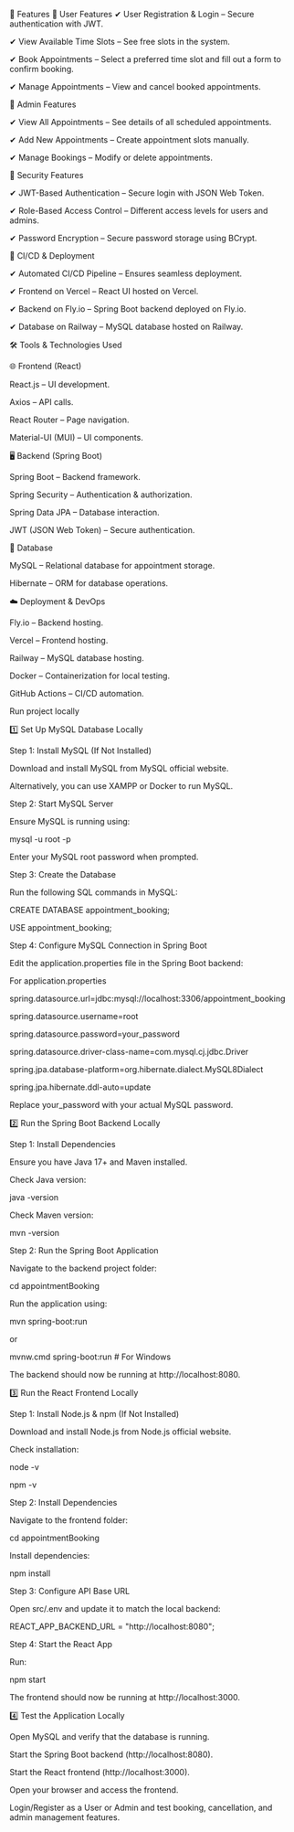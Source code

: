 🚀 Features
🔹 User Features
✔ User Registration & Login – Secure authentication with JWT.

✔ View Available Time Slots – See free slots in the system.

✔ Book Appointments – Select a preferred time slot and fill out a form to confirm booking.

✔ Manage Appointments – View and cancel booked appointments.

🔹 Admin Features

✔ View All Appointments – See details of all scheduled appointments.

✔ Add New Appointments – Create appointment slots manually.

✔ Manage Bookings – Modify or delete appointments.

🔹 Security Features

✔ JWT-Based Authentication – Secure login with JSON Web Token.

✔ Role-Based Access Control – Different access levels for users and admins.

✔ Password Encryption – Secure password storage using BCrypt.

🔹 CI/CD & Deployment

✔ Automated CI/CD Pipeline – Ensures seamless deployment.

✔ Frontend on Vercel – React UI hosted on Vercel.

✔ Backend on Fly.io – Spring Boot backend deployed on Fly.io.

✔ Database on Railway – MySQL database hosted on Railway.

🛠️ Tools & Technologies Used

🌐 Frontend (React)

React.js – UI development.

Axios – API calls.

React Router – Page navigation.

Material-UI (MUI) – UI components.

🖥 Backend (Spring Boot)

Spring Boot – Backend framework.

Spring Security – Authentication & authorization.

Spring Data JPA – Database interaction.

JWT (JSON Web Token) – Secure authentication.

💾 Database

MySQL – Relational database for appointment storage.

Hibernate – ORM for database operations.

☁️ Deployment & DevOps

Fly.io – Backend hosting.

Vercel – Frontend hosting.

Railway – MySQL database hosting.

Docker – Containerization for local testing.

GitHub Actions – CI/CD automation.

Run project locally

1️⃣ Set Up MySQL Database Locally

Step 1: Install MySQL (If Not Installed)

Download and install MySQL from MySQL official website.

Alternatively, you can use XAMPP or Docker to run MySQL.

Step 2: Start MySQL Server

Ensure MySQL is running using:

mysql -u root -p

Enter your MySQL root password when prompted.

Step 3: Create the Database

Run the following SQL commands in MySQL:


CREATE DATABASE appointment_booking;

USE appointment_booking;

Step 4: Configure MySQL Connection in Spring Boot

Edit the application.properties file in the Spring Boot backend:

For application.properties

spring.datasource.url=jdbc:mysql://localhost:3306/appointment_booking

spring.datasource.username=root

spring.datasource.password=your_password

spring.datasource.driver-class-name=com.mysql.cj.jdbc.Driver

spring.jpa.database-platform=org.hibernate.dialect.MySQL8Dialect

spring.jpa.hibernate.ddl-auto=update

Replace your_password with your actual MySQL password.

2️⃣ Run the Spring Boot Backend Locally

Step 1: Install Dependencies

Ensure you have Java 17+ and Maven installed.

Check Java version:

java -version

Check Maven version:

mvn -version

Step 2: Run the Spring Boot Application

Navigate to the backend project folder:

cd appointmentBooking

Run the application using:

mvn spring-boot:run

or

mvnw.cmd spring-boot:run # For Windows

The backend should now be running at http://localhost:8080.

3️⃣ Run the React Frontend Locally

Step 1: Install Node.js & npm (If Not Installed)

Download and install Node.js from Node.js official website.

Check installation:

node -v

npm -v

Step 2: Install Dependencies

Navigate to the frontend folder:

cd appointmentBooking

Install dependencies:

npm install

Step 3: Configure API Base URL

Open src/.env and update it to match the local backend:

REACT_APP_BACKEND_URL = "http://localhost:8080";

Step 4: Start the React App

Run:

npm start

The frontend should now be running at http://localhost:3000.

4️⃣ Test the Application Locally

Open MySQL and verify that the database is running.

Start the Spring Boot backend (http://localhost:8080).

Start the React frontend (http://localhost:3000).

Open your browser and access the frontend.

Login/Register as a User or Admin and test booking, cancellation, and admin management features.

